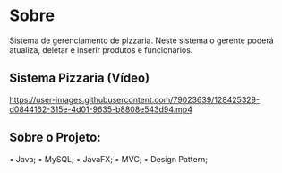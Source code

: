 # Sobre
 Sistema de gerenciamento de pizzaria. Neste sistema o gerente poderá atualiza, deletar e inserir produtos e funcionários. 
 
 ## Sistema Pizzaria (Vídeo)
 
https://user-images.githubusercontent.com/79023639/128425329-d0844162-315e-4d01-9635-b8808e543d94.mp4
  
## Sobre o Projeto:
 ▪ Java;
 ▪️ MySQL;
 ▪️ JavaFX;
 ▪️ MVC;
 ▪️ Design Pattern;
